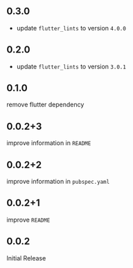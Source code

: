 ## 0.3.0

* update `flutter_lints` to version `4.0.0`

## 0.2.0

* update `flutter_lints` to version `3.0.1`

## 0.1.0

remove flutter dependency

## 0.0.2+3

improve information in `README`

## 0.0.2+2

improve information in `pubspec.yaml`

## 0.0.2+1

improve `README`

## 0.0.2

Initial Release

